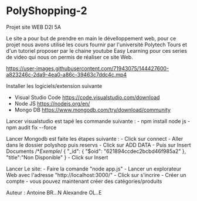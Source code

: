 # PolyShopping-2

Projet site WEB D2I 5A 

Le site a pour but de prendre en main le dévelloppement web, pour ce projet nous avons utilisé les cours fournir par l'université Polytech Tours et d'un tutoriel proposer par le chaine youtube Easy Learning pour ces series de video qui nous on permis de réaliser ce site Web.



https://user-images.githubusercontent.com/71943075/144427600-a823246c-2da9-4ea0-a86c-39463c7ddc4c.mp4

Installer les logiciels/extension suivante
- Visual Studio Code 
    https://code.visualstudio.com/download
- Node JS
    https://nodejs.org/en/
- Mongo DB
    https://www.mongodb.com/try/download/community

Lancer visualstudio est tapé les commande suivante :
    - npm install node js 
    - npm audit fix --force

Lancer Mongodb est faite les étapes suivante :
    - Click sur connect
    - Aller dans le dossier polyshop puis reservs
    - Click sur ADD DATA
    - Puis sur Insert Documents
            /**Exemple*/
            {
            "_id": {
                 "$oid": "621894ccdec2bcbd46f985a2"
            },
            "title":"Non Disponible"
            }
    - Click sur Insert

Lancer Le site:
    - Faire la comande "node app.js"
    - Lancer un explorateur Web avec l'adresse "http://localhost:3000/"
    - Click sur s'incrire
    - Créer un compte 
    - vous pouvez maintenant créer des catégories/produits



Auteur :
Antoine BR...N
Alexandre OL..E
